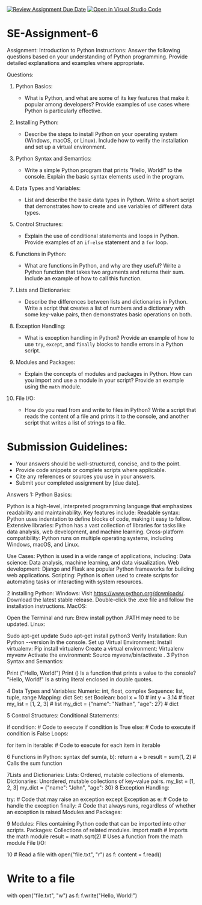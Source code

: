 [![Review Assignment Due Date](https://classroom.github.com/assets/deadline-readme-button-22041afd0340ce965d47ae6ef1cefeee28c7c493a6346c4f15d667ab976d596c.svg)](https://classroom.github.com/a/WfNmjXUk)
[![Open in Visual Studio Code](https://classroom.github.com/assets/open-in-vscode-2e0aaae1b6195c2367325f4f02e2d04e9abb55f0b24a779b69b11b9e10269abc.svg)](https://classroom.github.com/online_ide?assignment_repo_id=15347992&assignment_repo_type=AssignmentRepo)
# SE-Assignment-6
 Assignment: Introduction to Python
Instructions:
Answer the following questions based on your understanding of Python programming. Provide detailed explanations and examples where appropriate.

 Questions:

1. Python Basics:
   - What is Python, and what are some of its key features that make it popular among developers? Provide examples of use cases where Python is particularly effective.

2. Installing Python:
   - Describe the steps to install Python on your operating system (Windows, macOS, or Linux). Include how to verify the installation and set up a virtual environment.

3. Python Syntax and Semantics:
   - Write a simple Python program that prints "Hello, World!" to the console. Explain the basic syntax elements used in the program.

4. Data Types and Variables:
   - List and describe the basic data types in Python. Write a short script that demonstrates how to create and use variables of different data types.

5. Control Structures:
   - Explain the use of conditional statements and loops in Python. Provide examples of an `if-else` statement and a `for` loop.

6. Functions in Python:
   - What are functions in Python, and why are they useful? Write a Python function that takes two arguments and returns their sum. Include an example of how to call this function.

7. Lists and Dictionaries:
   - Describe the differences between lists and dictionaries in Python. Write a script that creates a list of numbers and a dictionary with some key-value pairs, then demonstrates basic operations on both.

8. Exception Handling:
   - What is exception handling in Python? Provide an example of how to use `try`, `except`, and `finally` blocks to handle errors in a Python script.

9. Modules and Packages:
   - Explain the concepts of modules and packages in Python. How can you import and use a module in your script? Provide an example using the `math` module.

10. File I/O:
    - How do you read from and write to files in Python? Write a script that reads the content of a file and prints it to the console, and another script that writes a list of strings to a file.

# Submission Guidelines:
- Your answers should be well-structured, concise, and to the point.
- Provide code snippets or complete scripts where applicable.
- Cite any references or sources you use in your answers.
- Submit your completed assignment by [due date].

Answers
1: Python Basics:

Python is a high-level, interpreted programming language that emphasizes readability and maintainability. 
Key features include:
Readable syntax: Python uses indentation to define blocks of code, making it easy to follow.
Extensive libraries: Python has a vast collection of libraries for tasks like data analysis, web development, and machine learning.
Cross-platform compatibility: Python runs on multiple operating systems, including Windows, macOS, and Linux.

Use Cases:
Python is used in a wide range of applications, including:
Data science: Data analysis, machine learning, and data visualization.
Web development: Django and Flask are popular Python frameworks for building web applications.
Scripting: Python is often used to create scripts for automating tasks or interacting with system resources.

2 installing Python:
Windows:
Visit https://www.python.org/downloads/.
Download the latest stable release.
Double-click the .exe file and follow the installation instructions.
MacOS:

Open the Terminal and run:
Brew install python
.PATH
may need to be updated.
Linux:

Sudo apt-get update
Sudo apt-get install python3
Verify Installation:
Run
Python --version
In the console.
Set up Virtual Environment:
Install virtualenv:
Pip install virtualenv
Create a virtual environment:
Virtualenv myvenv
Activate the environment:
Source myvenv/bin/activate
.
3 Python Syntax and Semantics:

Print ("Hello, World!")
Print ()
Is a function that prints a value to the console?
"Hello, World!"
Is a string literal enclosed in double quotes.

4 Data Types and Variables:
 Numeric: int, float, complex
Sequence: list, tuple, range
Mapping: dict
Set: set
Boolean: bool
x = 10  # int
y = 3.14  # float
my_list = [1, 2, 3]  # list
my_dict = {"name": "Nathan", "age": 27}  # dict

5 Control Structures:
Conditional Statements:

if condition:
    # Code to execute if condition is True
else:
    # Code to execute if condition is False
Loops:

for item in iterable:
    # Code to execute for each item in iterable

6 Functions in Python:
syntax
def sum(a, b):
    return a + b
result = sum(1, 2)  # Calls the sum function

7Lists and Dictionaries:
Lists: Ordered, mutable collections of elements.
Dictionaries: Unordered, mutable collections of key-value pairs.
my_list = [1, 2, 3]
my_dict = {"name": "John", "age": 30}
8 Exception Handling:

try:
    # Code that may raise an exception
except Exception as e:
    # Code to handle the exception
finally:
    # Code that always runs, regardless of whether an exception is raised
Modules and Packages:

9 Modules: Files containing Python code that can be imported into other scripts.
Packages: Collections of related modules.
import math  # Imports the math module
result = math.sqrt(2)  # Uses a function from the math module
File I/O:

10 # Read a file
with open("file.txt", "r") as f:
    content = f.read()

# Write to a file
with open("file.txt", "w") as f:
    f.write("Hello, World!")


